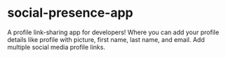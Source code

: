 # social-presence-app
A profile link-sharing app for developers! Where you can add your profile details like profile with picture, first name, last name, and email. Add multiple social media profile links.
